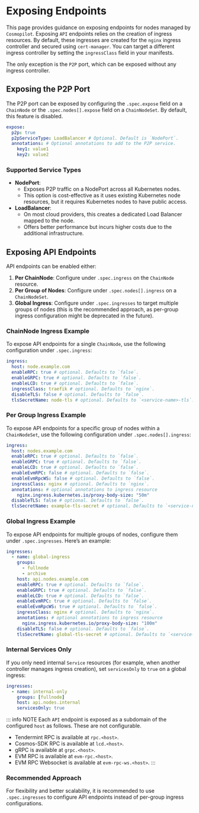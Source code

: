 # Exposing Endpoints

This page provides guidance on exposing endpoints for nodes managed by `Cosmopilot`. Exposing `API` endpoints relies on the creation of ingress resources. By default, these ingresses are created for the `nginx` ingress controller and secured using `cert-manager`. You can target a different ingress controller by setting the `ingressClass` field in your manifests.

The only exception is the `P2P` port, which can be exposed without any ingress controller.

## Exposing the P2P Port

The P2P port can be exposed by configuring the `.spec.expose` field on a `ChainNode` or the `.spec.nodes[].expose` field on a `ChainNodeSet`. By default, this feature is disabled.

```yaml
expose:
  p2p: true
  p2pServiceType: LoadBalancer # Optional. Default is `NodePort`.
  annotations: # Optional annotations to add to the P2P service.
    key1: value1
    key2: value2
```

### **Supported Service Types**
- **NodePort**: 
  - Exposes P2P traffic on a NodePort across all Kubernetes nodes.
  - This option is cost-effective as it uses existing Kubernetes node resources, but it requires Kubernetes nodes to have public access.
- **LoadBalancer**: 
  - On most cloud providers, this creates a dedicated Load Balancer mapped to the node.
  - Offers better performance but incurs higher costs due to the additional infrastructure.

## Exposing API Endpoints

API endpoints can be enabled either:
1. **Per ChainNode**: Configure under `.spec.ingress` on the `ChainNode` resource.
2. **Per Group of Nodes**: Configure under `.spec.nodes[].ingress` on a `ChainNodeSet`.
3. **Global Ingress**: Configure under `.spec.ingresses` to target multiple groups of nodes (this is the recommended approach, as per-group ingress configuration might be deprecated in the future).

### ChainNode Ingress Example

To expose API endpoints for a single `ChainNode`, use the following configuration under `.spec.ingress`:

```yaml
ingress:
  host: node.example.com
  enableRPC: true # optional. Defaults to `false`.
  enableGRPC: true # optional. Defaults to `false`.
  enableLCD: true # optional. Defaults to `false`.
  ingressClass: traefik # optional. Defaults to `nginx`.
  disableTLS: false # optional. Defaults to `false`.
  tlsSecretName: node-tls # optional. Defaults to `<service-name>-tls`.
```

### Per Group Ingress Example

To expose API endpoints for a specific group of nodes within a `ChainNodeSet`, use the following configuration under `.spec.nodes[].ingress`:

```yaml
ingress:
  host: nodes.example.com 
  enableRPC: true # optional. Defaults to `false`.
  enableGRPC: true # optional. Defaults to `false`.
  enableLCD: true # optional. Defaults to `false`.
  enableEvmRPC: false # optional. Defaults to `false`.
  enableEvmRpcWS: false # optional. Defaults to `false`.
  ingressClass: nginx # optional. Defaults to `nginx`.
  annotations: # optional annotations to ingress resource
    nginx.ingress.kubernetes.io/proxy-body-size: "50m"
  disableTLS: false # optional. Defaults to `false`.
  tlsSecretName: example-tls-secret # optional. Defaults to `<service-name>-tls`.
```

### **Global Ingress Example**

To expose API endpoints for multiple groups of nodes, configure them under `.spec.ingresses`. Here’s an example:

```yaml
ingresses:
  - name: global-ingress
    groups:
      - fullnode
      - archive
    host: api.nodes.example.com
    enableRPC: true # optional. Defaults to `false`.
    enableGRPC: true # optional. Defaults to `false`.
    enableLCD: true # optional. Defaults to `false`.
    enableEvmRPC: true # optional. Defaults to `false`.
    enableEvmRpcWS: true # optional. Defaults to `false`.
    ingressClass: nginx # optional. Defaults to `nginx`.
    annotations: # optional annotations to ingress resource
      nginx.ingress.kubernetes.io/proxy-body-size: "100m"
    disableTLS: false # optional. Defaults to `false`.
    tlsSecretName: global-tls-secret # optional. Defaults to `<service-name>-tls`.
```

### Internal Services Only

If you only need internal `Service` resources (for example, when another controller manages ingress creation), set `servicesOnly` to `true` on a global ingress:

```yaml
ingresses:
  - name: internal-only
    groups: [fullnode]
    host: api.nodes.internal
    servicesOnly: true
```

::: info NOTE
Each `API` endpoint is exposed as a subdomain of the configured `host` as follows. These are not configurable.
- Tendermint RPC is available at `rpc.<host>`.
- Cosmos-SDK RPC is available at `lcd.<host>`.
- gRPC is available at `grpc.<host>`.
- EVM RPC is available at `evm-rpc.<host>`.
- EVM RPC Websocket is available at `evm-rpc-ws.<host>`.
:::

### Recommended Approach

For flexibility and better scalability, it is recommended to use `.spec.ingresses` to configure API endpoints instead of per-group ingress configurations.
